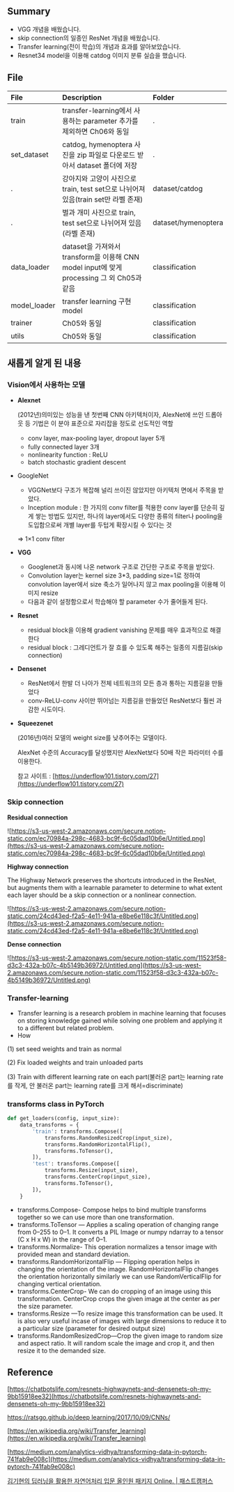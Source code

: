 ## Summary

- VGG 개념을 배웠습니다.
- skip connection의 일종인 ResNet 개념을 배웠습니다.
- Transfer learning(전이 학습)의 개념과 효과를 알아보았습니다.
- Resnet34 model을 이용해 catdog 이미지 분류 실습을 했습니다.

## File

|File |Description|Folder|
|:-- |:-- |:-- |
|train |transfer-learning에서 사용하는 parameter 추가를 제외하면 Ch06와 동일 |. |
|set_dataset |catdog, hymenoptera 사진을 zip 파일로 다운로드 받아서 dataset 폴더에 저장  |. |
|. |강아지와 고양이 사진으로 train, test set으로 나뉘어져 있음(train set만 라벨 존재) |dataset/catdog |
|. |벌과 개미 사진으로 train, test set으로 나뉘어져 있음(라벨 존재)  |dataset/hymenoptera  |
|data_loader |dataset을 가져와서 transform을 이용해 CNN model input에 맞게 processing 그 외 Ch05과 같음 |classification |
|model_loader |transfer learning 구현 model |classification  |
|trainer |Ch05와 동일 |classification  |
|utils|Ch05와 동일 |classification  |


## 새롭게 알게 된 내용

### Vision에서 사용하는 모델

- **Alexnet**

    (2012년)의미있는 성능을 낸 첫번째 CNN 아키텍처이자, AlexNet에 쓰인 드롭아웃 등 기법은 이 분야 표준으로 자리잡을 정도로 선도적인 역할

    - conv layer, max-pooling layer, dropout layer 5개
    - fully connected layer 3개
    - nonlinearity function : ReLU
    - batch stochastic gradient descent

- GoogleNet
    - VGGNet보다 구조가 복잡해 널리 쓰이진 않았지만 아키텍처 면에서 주목을 받았다.
    - Inception module : 한 가지의 conv filter를 적용한 conv layer를 단순히 깊게 쌓는 방법도 있지만, 하나의 layer에서도 다양한 종류의 filter나 pooling을 도입함으로써 개별 layer를 두텁게 확장시킬 수 있다는 것

    ⇒ 1×1 conv filter

- **VGG**
    - Googlenet과 동시에 나온 network 구조로 간단한 구조로 주목을 받았다.
    - Convolution layer는 kernel size 3*3, padding size=1로 정하여 convolution layer에서 size 축소가 일어나지 않고 max pooling을 이용해 이미지 resize
    - 다음과 같이 설정함으로서 학습해야 할 parameter 수가 줄어들게 된다.

- **Resnet**
    - residual block을 이용해 gradient vanishing 문제를 매우 효과적으로 해결한다
    - residual block : 그레디언트가 잘 흐를 수 있도록 해주는 일종의 지름길(skip connection)

- **Densenet**
    - ResNet에서 한발 더 나아가 전체 네트워크의 모든 층과 통하는 지름길을 만들었다
    - conv-ReLU-conv 사이만 뛰어넘는 지름길을 만들었던 ResNet보다 훨씬 과감한 시도이다.

- **Squeezenet**

    (2016년)여러 모델의 weight size를 낮추어주는 모델이다.

    AlexNet 수준의 Accuracy를 달성했지만 AlexNet보다 50배 작은 파라미터 수를 이용한다.

    참고 사이트 : [https://underflow101.tistory.com/27](https://underflow101.tistory.com/27)

### Skip connection

**Residual connection**

![https://s3-us-west-2.amazonaws.com/secure.notion-static.com/ec70984a-298c-4683-bc9f-6c05dad10b6e/Untitled.png](https://s3-us-west-2.amazonaws.com/secure.notion-static.com/ec70984a-298c-4683-bc9f-6c05dad10b6e/Untitled.png)

**Highway connection**

The Highway Network preserves the shortcuts introduced in the ResNet, but augments them with a learnable parameter to determine to what extent each layer should be a skip connection or a nonlinear connection.

![https://s3-us-west-2.amazonaws.com/secure.notion-static.com/24cd43ed-f2a5-4e11-941a-e8be6e118c3f/Untitled.png](https://s3-us-west-2.amazonaws.com/secure.notion-static.com/24cd43ed-f2a5-4e11-941a-e8be6e118c3f/Untitled.png)

**Dense connection**

![https://s3-us-west-2.amazonaws.com/secure.notion-static.com/11523f58-d3c3-432a-b07c-4b5149b36972/Untitled.png](https://s3-us-west-2.amazonaws.com/secure.notion-static.com/11523f58-d3c3-432a-b07c-4b5149b36972/Untitled.png)

### Transfer-learning

- Transfer learning is a research problem in machine learning that focuses on storing knowledge gained while solving one problem and applying it to a different but related problem.
- How

(1) set seed weights and train as normal

(2) Fix loaded weights and train unloaded parts

(3) Train with different learning rate on each part(불러온 part는 learning rate를 작게, 안 불러온 part는 learning rate를 크게 해서=discriminate)

### transforms class in PyTorch

```python
def get_loaders(config, input_size):
    data_transforms = {
        'train': transforms.Compose([
            transforms.RandomResizedCrop(input_size),
            transforms.RandomHorizontalFlip(),
            transforms.ToTensor(),
        ]),
        'test': transforms.Compose([
            transforms.Resize(input_size),
            transforms.CenterCrop(input_size),
            transforms.ToTensor(),
        ]),
    }
```

- transforms.Compose- Compose helps to bind multiple transforms together so we can use more than one transformation.
- transforms.ToTensor — Applies a scaling operation of changing range from 0–255 to 0–1. It converts a PIL Image or numpy ndarray to a tensor (C x H x W) in the range of 0–1.
- transforms.Normalize- This operation normalizes a tensor image with provided mean and standard deviation.
- transforms.RandomHorizontalFlip — Flipping operation helps in changing the orientation of the image. RandomHorizontalFlip changes the orientation horizontally similarly we can use RandomVerticalFlip for changing vertical orientation.
- transforms.CenterCrop- We can do cropping of an image using this transformation. CenterCrop crops the given image at the center as per the size parameter.
- transforms.Resize —To resize image this transformation can be used. It is also very useful incase of images with large dimensions to reduce it to a particular size (parameter for desired output size)
- transforms.RandomResizedCrop—Crop the given image to random size and aspect ratio. It will random scale the image and crop it, and then resize it to the demanded size.

## Reference

[https://chatbotslife.com/resnets-highwaynets-and-densenets-oh-my-9bb15918ee32](https://chatbotslife.com/resnets-highwaynets-and-densenets-oh-my-9bb15918ee32)

[https://ratsgo.github.io/deep learning/2017/10/09/CNNs/](https://ratsgo.github.io/deep%20learning/2017/10/09/CNNs/)

[https://en.wikipedia.org/wiki/Transfer_learning](https://en.wikipedia.org/wiki/Transfer_learning)

[https://medium.com/analytics-vidhya/transforming-data-in-pytorch-741fab9e008c](https://medium.com/analytics-vidhya/transforming-data-in-pytorch-741fab9e008c)

[김기현의 딥러닝을 활용한 자연어처리 입문 올인원 패키지 Online. | 패스트캠퍼스](https://www.fastcampus.co.kr/data_online_dpnlp)
